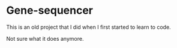 # Gene-sequencer
This is an old project that I did when I first started to learn to code.

Not sure what it does anymore.

